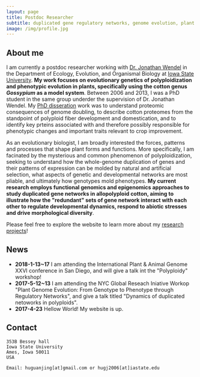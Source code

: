 ```yaml
---
layout: page
title: Postdoc Researcher
subtitle: duplicated gene regulatory networks, genome evolution, plant adaptation and crop domestication
image: /img/profile.jpg
---
```


## About me

I am currently a postdoc researcher working with [Dr. Jonathan Wendel](http://www.eeob.iastate.edu/faculty/WendelJ/) in the Department of Ecology, Evolution, and Organismal Biology at [Iowa State University](https://www.iastate.edu/). **My work focuses on evolutionary genetics of polyploidization and phenotypic evolution in plants, specifically using the cotton genus *Gossypium* as a model system**. Between 2006 and 2013, I was a PhD student in the same group underder the supervision of Dr. Jonathan Wendel. My [PhD disseration](http://lib.dr.iastate.edu/etd/13415/) work was to understand proteomic consequences of genome doubling, to describe cotton proteomes from the standpoint of polyploid fiber development and domestication, and to identify key prteins associated with and therefore possibly responsible for phenotypic changes and important traits relevant to crop improvement.

As an evolutionary biologist, I am broadly interested the forces, patterns and processes that shape plant forms and functions. More specifically, I am facinated by the mysterious and common phenomenon of polyploidization, seeking to understand how the whole-genome duplication of genes and their patterns of expression can be molded by natural and artificial selection, what aspects of genetic and developmental networks are most pliable, and ultimately how genotypes mold phenotypes. **My current research employs functional genomics and epigenomics approaches to study duplicated gene networks in allopolyploid cotton, aiming to illustrate how the "redundant" sets of gene network interact with each other to regulate developmental dynamics, respond to abiotic stresses and drive morphological diversity**. 

Please feel free to explore the website to learn more about my [research projects](research.md)!

## News

* **2018-1-13~17** I am attending the International Plant & Animal Genome XXVI conference in San Diego, and will give a talk int the "Polyploidy" workshop!
* **2017-5-12~13** I am attending the NYC Global Reseach Iniative Workop "Plant Genome Evolution: From Genotype to Phenotype through Regulatory Networks", and give a talk titled "Dynamics of duplicated netoworks in polyploids".
* **2017-4-23** Hellow World! My website is up.


## Contact

```
353B Bessey hall
Iowa State University
Ames, Iowa 50011
USA

Email: huguanjing[at]gmail.com or hugj2006[at]iastate.edu
```




